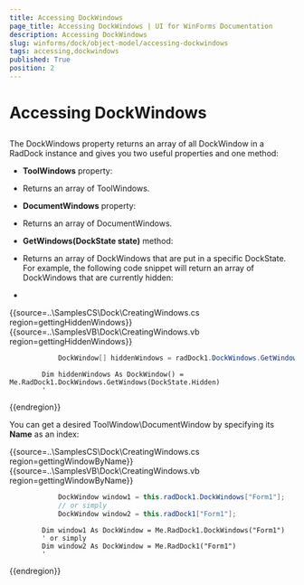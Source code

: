 ```yaml
---
title: Accessing DockWindows
page_title: Accessing DockWindows | UI for WinForms Documentation
description: Accessing DockWindows
slug: winforms/dock/object-model/accessing-dockwindows
tags: accessing,dockwindows
published: True
position: 2
---
```


# Accessing DockWindows



## 

The DockWindows property returns an array of all DockWindow in a RadDock instance and gives you two useful properties and one method:
        

* __ToolWindows__ property:
            

* Returns an array of ToolWindows.

* __DocumentWindows__ property:
            

* Returns an array of DocumentWindows.

* __GetWindows(DockState state)__ method:
            

* Returns an array of DockWindows that are put in a specific DockState. For example, the following code snippet will return an array of DockWindows that are currently hidden: 
* 
{{source=..\SamplesCS\Dock\CreatingWindows.cs region=gettingHiddenWindows}} 
{{source=..\SamplesVB\Dock\CreatingWindows.vb region=gettingHiddenWindows}} 

````C#
            DockWindow[] hiddenWindows = radDock1.DockWindows.GetWindows(DockState.Hidden);
````
````VB.NET
        Dim hiddenWindows As DockWindow() = Me.RadDock1.DockWindows.GetWindows(DockState.Hidden)
        '
````

{{endregion}} 
 
You can get a desired ToolWindow\DocumentWindow by specifying its __Name__ as an index:
        

{{source=..\SamplesCS\Dock\CreatingWindows.cs region=gettingWindowByName}} 
{{source=..\SamplesVB\Dock\CreatingWindows.vb region=gettingWindowByName}} 

````C#
            DockWindow window1 = this.radDock1.DockWindows["Form1"];
            // or simply
            DockWindow window2 = this.radDock1["Form1"];
````
````VB.NET
        Dim window1 As DockWindow = Me.RadDock1.DockWindows("Form1")
        ' or simply
        Dim window2 As DockWindow = Me.RadDock1("Form1")
        '
````

{{endregion}} 



